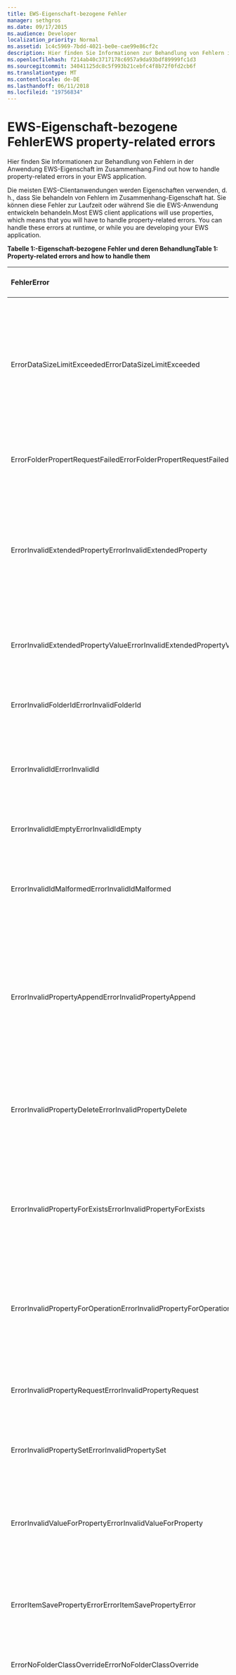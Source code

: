 ```yaml
---
title: EWS-Eigenschaft-bezogene Fehler
manager: sethgros
ms.date: 09/17/2015
ms.audience: Developer
localization_priority: Normal
ms.assetid: 1c4c5969-7bdd-4021-be0e-cae99e86cf2c
description: Hier finden Sie Informationen zur Behandlung von Fehlern in der Anwendung EWS-Eigenschaft im Zusammenhang.
ms.openlocfilehash: f214ab40c3717178c6957a9da93bdf89999fc1d3
ms.sourcegitcommit: 34041125dc8c5f993b21cebfc4f8b72f0fd2cb6f
ms.translationtype: MT
ms.contentlocale: de-DE
ms.lasthandoff: 06/11/2018
ms.locfileid: "19756834"
---
```

# <a name="ews-property-related-errors"></a><span data-ttu-id="d802a-103">EWS-Eigenschaft-bezogene Fehler</span><span class="sxs-lookup"><span data-stu-id="d802a-103">EWS property-related errors</span></span>

<span data-ttu-id="d802a-104">Hier finden Sie Informationen zur Behandlung von Fehlern in der Anwendung EWS-Eigenschaft im Zusammenhang.</span><span class="sxs-lookup"><span data-stu-id="d802a-104">Find out how to handle property-related errors in your EWS application.</span></span>
  
<span data-ttu-id="d802a-p101">Die meisten EWS-Clientanwendungen werden Eigenschaften verwenden, d. h., dass Sie behandeln von Fehlern im Zusammenhang-Eigenschaft hat. Sie können diese Fehler zur Laufzeit oder während Sie die EWS-Anwendung entwickeln behandeln.</span><span class="sxs-lookup"><span data-stu-id="d802a-p101">Most EWS client applications will use properties, which means that you will have to handle property-related errors. You can handle these errors at runtime, or while you are developing your EWS application.</span></span>
  
<span data-ttu-id="d802a-107">**Tabelle 1:-Eigenschaft-bezogene Fehler und deren Behandlung**</span><span class="sxs-lookup"><span data-stu-id="d802a-107">**Table 1: Property-related errors and how to handle them**</span></span>

|<span data-ttu-id="d802a-108">**Fehler**</span><span class="sxs-lookup"><span data-stu-id="d802a-108">**Error**</span></span>|<span data-ttu-id="d802a-109">**Ein Versuch verursacht...**</span><span class="sxs-lookup"><span data-stu-id="d802a-109">**Caused by an attempt to…**</span></span>|<span data-ttu-id="d802a-110">**Behandeln von...**</span><span class="sxs-lookup"><span data-stu-id="d802a-110">**Handle it by…**</span></span>|
|:-----|:-----|:-----|
|<span data-ttu-id="d802a-111">ErrorDataSizeLimitExceeded</span><span class="sxs-lookup"><span data-stu-id="d802a-111">ErrorDataSizeLimitExceeded</span></span>  <br/> |<span data-ttu-id="d802a-112">Festlegen einer Eigenschaft mit einem Wert, der die maximale Größe für die Eigenschaft überschreitet, oder die Eigenschaft wird nicht unterstützt, wie etwa Ordnereigenschaften streaming.</span><span class="sxs-lookup"><span data-stu-id="d802a-112">Set a property with a value that exceeds the maximum size for the property or the property does not support streaming, such as folder properties.</span></span>  <br/> |<span data-ttu-id="d802a-113">Einschränken der Größe von Daten, legen Sie für die Eigenschaft.</span><span class="sxs-lookup"><span data-stu-id="d802a-113">Limiting the size of data you set on the property.</span></span>  <br/> |
|<span data-ttu-id="d802a-114">ErrorFolderPropertRequestFailed</span><span class="sxs-lookup"><span data-stu-id="d802a-114">ErrorFolderPropertRequestFailed</span></span>  <br/> |<span data-ttu-id="d802a-115">Rufen Sie eine Eigenschaft, die konnten nicht abgerufen werden.</span><span class="sxs-lookup"><span data-stu-id="d802a-115">Get a property that could not be retrieved.</span></span>  <br/> |<span data-ttu-id="d802a-116">Gibt an, dass die Eigenschaft kann nicht abgerufen werden.</span><span class="sxs-lookup"><span data-stu-id="d802a-116">Indicating that the property cannot be retrieved.</span></span>  <br/> |
|<span data-ttu-id="d802a-117">ErrorInvalidExtendedProperty</span><span class="sxs-lookup"><span data-stu-id="d802a-117">ErrorInvalidExtendedProperty</span></span>  <br/> |<span data-ttu-id="d802a-118">Legen Sie eine ungültige Kombination der Werte der erweiterten Eigenschaft oder die Ergebnisse in einer erweiterten Eigenschaft Uniform Resource Identifier (URI) ist ungültig.</span><span class="sxs-lookup"><span data-stu-id="d802a-118">Set an invalid combination of extended property values or results in an invalid extended property Uniform Resource Identifier (URI).</span></span>  <br/> |<span data-ttu-id="d802a-119">Der Wert der erweiterten Eigenschaft überprüfen.</span><span class="sxs-lookup"><span data-stu-id="d802a-119">Checking the extended property value.</span></span>  <br/> |
|<span data-ttu-id="d802a-120">ErrorInvalidExtendedPropertyValue</span><span class="sxs-lookup"><span data-stu-id="d802a-120">ErrorInvalidExtendedPropertyValue</span></span>  <br/> |<span data-ttu-id="d802a-121">Festlegen der Wert einer erweiterten Eigenschaft, der den angegebenen Typ nicht entsprechen</span><span class="sxs-lookup"><span data-stu-id="d802a-121">Set an extended property value that does not match the specified type</span></span>  <br/> |<span data-ttu-id="d802a-122">Aktualisieren von Code, um zu prüfen, ob matching-Typen.</span><span class="sxs-lookup"><span data-stu-id="d802a-122">Updating your code to check for matching types.</span></span>  <br/> |
|<span data-ttu-id="d802a-123">ErrorInvalidFolderId</span><span class="sxs-lookup"><span data-stu-id="d802a-123">ErrorInvalidFolderId</span></span>  <br/> |<span data-ttu-id="d802a-124">Legen Sie die Struktur der Ordner-ID auf einem ungültigen Formular.</span><span class="sxs-lookup"><span data-stu-id="d802a-124">Set the structure of a folder identifier to an invalid form.</span></span>  <br/> |<span data-ttu-id="d802a-125">Verwenden von Bezeichnern nur zurückgegeben von EWS.</span><span class="sxs-lookup"><span data-stu-id="d802a-125">Only using identifiers returned by EWS.</span></span>  <br/> |
|<span data-ttu-id="d802a-126">ErrorInvalidId</span><span class="sxs-lookup"><span data-stu-id="d802a-126">ErrorInvalidId</span></span>  <br/> |<span data-ttu-id="d802a-127">Legen Sie die Struktur der einen Bezeichner und/oder ändern Sie Schlüssel in einem ungültigen Formular.</span><span class="sxs-lookup"><span data-stu-id="d802a-127">Set the structure of an identifier and/or change key to an invalid form.</span></span>  <br/> |<span data-ttu-id="d802a-128">Verwenden von Bezeichnern nur zurückgegeben von EWS.</span><span class="sxs-lookup"><span data-stu-id="d802a-128">Only using identifiers returned by EWS.</span></span>  <br/> |
|<span data-ttu-id="d802a-129">ErrorInvalidIdEmpty</span><span class="sxs-lookup"><span data-stu-id="d802a-129">ErrorInvalidIdEmpty</span></span>  <br/> |<span data-ttu-id="d802a-130">Legen Sie einer leere einen Bezeichner.</span><span class="sxs-lookup"><span data-stu-id="d802a-130">Set an empty an identifier.</span></span>  <br/> |<span data-ttu-id="d802a-131">Durch Festlegen des Bezeichners mit einem gültigen Bezeichner Elements oder Ordners.</span><span class="sxs-lookup"><span data-stu-id="d802a-131">Setting the identifier with a valid item or folder identifier.</span></span>  <br/> |
|<span data-ttu-id="d802a-132">ErrorInvalidIdMalformed</span><span class="sxs-lookup"><span data-stu-id="d802a-132">ErrorInvalidIdMalformed</span></span>  <br/> |<span data-ttu-id="d802a-133">Legen Sie die Struktur der einen Bezeichner und/oder ändern Sie Schlüssel in einem ungültigen Formular.</span><span class="sxs-lookup"><span data-stu-id="d802a-133">Set the structure of an identifier and/or change key to an invalid form.</span></span>  <br/> |<span data-ttu-id="d802a-134">Verwenden von Bezeichnern nur zurückgegeben von EWS.</span><span class="sxs-lookup"><span data-stu-id="d802a-134">Only using identifiers returned by EWS.</span></span>  <br/> |
|<span data-ttu-id="d802a-135">ErrorInvalidPropertyAppend</span><span class="sxs-lookup"><span data-stu-id="d802a-135">ErrorInvalidPropertyAppend</span></span>  <br/> |<span data-ttu-id="d802a-136">Fügen Sie eine Eigenschaft, die anhängen nicht unterstützt.</span><span class="sxs-lookup"><span data-stu-id="d802a-136">Append a property that does not support appending.</span></span>  <br/> |<span data-ttu-id="d802a-137">Aktualisieren des Codes, damit nur versucht wird, fügen Sie der empfängerauflistung-Eigenschaften (an, Cc und Bcc), Attendee-Auflistung: Eigenschaften Werte (erforderlich, Optional, Ressourcen), Body-Eigenschaft und die ReplyTo-Eigenschaft.</span><span class="sxs-lookup"><span data-stu-id="d802a-137">Updating your code so that it only attempts to append values to the recipient collection properties (To, Cc, Bcc), Attendee collection properties (Required, Optional, Resources), Body property, and the ReplyTo property.</span></span>  <br/> |
|<span data-ttu-id="d802a-138">ErrorInvalidPropertyDelete</span><span class="sxs-lookup"><span data-stu-id="d802a-138">ErrorInvalidPropertyDelete</span></span>  <br/> |<span data-ttu-id="d802a-139">Löschen einer Eigenschaft, die Löschen nicht unterstützt.</span><span class="sxs-lookup"><span data-stu-id="d802a-139">Delete a property that does not support deleting.</span></span>  <br/> |<span data-ttu-id="d802a-p102">Aktualisieren den Code, um nicht versuchen, die Eigenschaft zu löschen. Der Ordner und Element-IDs können beispielsweise können nicht gelöscht werden.</span><span class="sxs-lookup"><span data-stu-id="d802a-p102">Updating your code to not try to delete the property. For example, the folder and item identifiers cannot be deleted.</span></span>  <br/> |
|<span data-ttu-id="d802a-142">ErrorInvalidPropertyForExists</span><span class="sxs-lookup"><span data-stu-id="d802a-142">ErrorInvalidPropertyForExists</span></span>  <br/> |<span data-ttu-id="d802a-143">Legen Sie eine Einschränkung diese existenzielle je Suche für eine Flag-basierte-Eigenschaft.</span><span class="sxs-lookup"><span data-stu-id="d802a-143">Set an existential based search restriction on a flag-based property.</span></span>  <br/> |<span data-ttu-id="d802a-p103">Aktualisieren den Code, um das Flag-basierte Eigenschaften nicht in eine Einschränkung diese existenzielle je Suche verwenden. Flag-basierte Eigenschaften sind IsDraft, IsSubmitted, IsUnmodified, IsResend und IsFromMe.</span><span class="sxs-lookup"><span data-stu-id="d802a-p103">Updating your code to not use flag-based properties in an existential based search restriction. Flag-based properties are IsDraft, IsSubmitted, IsUnmodified, IsResend, and IsFromMe.</span></span>  <br/> |
|<span data-ttu-id="d802a-146">ErrorInvalidPropertyForOperation</span><span class="sxs-lookup"><span data-stu-id="d802a-146">ErrorInvalidPropertyForOperation</span></span>  <br/> |<span data-ttu-id="d802a-147">Bearbeiten einer Eigenschaft eines Elements oder Ordners, der von der Operation nicht unterstützt wird.</span><span class="sxs-lookup"><span data-stu-id="d802a-147">Act on a property of an item or folder that is not supported by the operation.</span></span>  <br/> |<span data-ttu-id="d802a-148">Aktualisieren den Code, um die Eigenschaft mit dem Vorgang nicht zugegriffen werden, die den Fehler verursacht hat.</span><span class="sxs-lookup"><span data-stu-id="d802a-148">Updating your code to not access the property with the operation that caused the error.</span></span>  <br/> |
|<span data-ttu-id="d802a-149">ErrorInvalidPropertyRequest</span><span class="sxs-lookup"><span data-stu-id="d802a-149">ErrorInvalidPropertyRequest</span></span>  <br/> |<span data-ttu-id="d802a-150">Geben Sie eine Eigenschaft in der Anforderung, die für den jeweiligen Elementtyp nicht unterstützt wird.</span><span class="sxs-lookup"><span data-stu-id="d802a-150">Specify a property in the request that is not supported for the item type.</span></span>  <br/> |<span data-ttu-id="d802a-151">Aktualisieren den Code, um nicht auf die Eigenschaft mit dem Vorgang zuzugreifen versuchen.</span><span class="sxs-lookup"><span data-stu-id="d802a-151">Updating your code to not try to access the property with the operation.</span></span>  <br/> |
|<span data-ttu-id="d802a-152">ErrorInvalidPropertySet</span><span class="sxs-lookup"><span data-stu-id="d802a-152">ErrorInvalidPropertySet</span></span>  <br/> |<span data-ttu-id="d802a-153">Festlegen Sie eine nur-Lese-Eigenschaft.</span><span class="sxs-lookup"><span data-stu-id="d802a-153">Set a read-only property.</span></span>  <br/> |<span data-ttu-id="d802a-154">Aktualisieren den Code, um nicht versuchen, die Eigenschaft festzulegen.</span><span class="sxs-lookup"><span data-stu-id="d802a-154">Updating your code to not try to set the property.</span></span>  <br/> |
|<span data-ttu-id="d802a-155">ErrorInvalidValueForProperty</span><span class="sxs-lookup"><span data-stu-id="d802a-155">ErrorInvalidValueForProperty</span></span>  <br/> |<span data-ttu-id="d802a-156">Vergleichen Sie den Wert einer Eigenschaft in einer Suche Einschränkung, bei denen der Vergleichswert nicht den Eigenschaftentyp übereinstimmen.</span><span class="sxs-lookup"><span data-stu-id="d802a-156">Compare a property value in a search restriction where the comparison value does not match the property type.</span></span>  <br/> |<span data-ttu-id="d802a-157">Aktualisieren von Code, um zu prüfen, ob Typenkonflikt Eigenschaft.</span><span class="sxs-lookup"><span data-stu-id="d802a-157">Updating your code to check for property type mismatch.</span></span>  <br/> |
|<span data-ttu-id="d802a-158">ErrorItemSavePropertyError</span><span class="sxs-lookup"><span data-stu-id="d802a-158">ErrorItemSavePropertyError</span></span>  <br/> |<span data-ttu-id="d802a-159">Speichern eines Elements oder Ordners mit ungültigen Werten.</span><span class="sxs-lookup"><span data-stu-id="d802a-159">Save an item or folder with invalid property values.</span></span>  <br/> |<span data-ttu-id="d802a-160">Überprüfen die Eigenschaftswerte und Typen vor dem Senden in einer Anforderung an.</span><span class="sxs-lookup"><span data-stu-id="d802a-160">Checking the property values and types before submitting them in a request.</span></span>  <br/> |
|<span data-ttu-id="d802a-161">ErrorNoFolderClassOverride</span><span class="sxs-lookup"><span data-stu-id="d802a-161">ErrorNoFolderClassOverride</span></span>  <br/> |<span data-ttu-id="d802a-162">Legen Sie die Ordner-Klasse auf einen neuen Ordner, der nicht den Basisordner-Typ ist.</span><span class="sxs-lookup"><span data-stu-id="d802a-162">Set the folder class on a new folder that is not the base folder type.</span></span>  <br/> |<span data-ttu-id="d802a-163">Verwenden eine generische Ordnertyp, um die Klasse Ordner festzulegen.</span><span class="sxs-lookup"><span data-stu-id="d802a-163">Using a generic folder type to set the folder class.</span></span>  <br/> |
|<span data-ttu-id="d802a-164">ErrorNoPropertyTagForCustomProperties</span><span class="sxs-lookup"><span data-stu-id="d802a-164">ErrorNoPropertyTagForCustomProperties</span></span>  <br/> |<span data-ttu-id="d802a-165">Eine benutzerdefinierte erweiterte Eigenschaft zu verweisen, indem dessen Eigenschafts-Tag.</span><span class="sxs-lookup"><span data-stu-id="d802a-165">Reference a custom extended property by its property tag.</span></span>  <br/> |<span data-ttu-id="d802a-166">Aktualisieren den Code, um die benutzerdefinierten verweisen extended-Eigenschaft von Eigenschaftensatz-ID und den Eigenschaftennamen oder Versendung Eigenschaftenbezeichner.</span><span class="sxs-lookup"><span data-stu-id="d802a-166">Updating your code to reference the custom extended property by property set identifier and either the property name or property dispatch identifier.</span></span>  <br/> |
|<span data-ttu-id="d802a-167">ErrorObjectTypeChanged</span><span class="sxs-lookup"><span data-stu-id="d802a-167">ErrorObjectTypeChanged</span></span>  <br/> |<span data-ttu-id="d802a-168">Festlegen Sie oder aktualisieren Sie die Item-Klasse für ein Element, das übereinstimmt mit dieses Schematyps.</span><span class="sxs-lookup"><span data-stu-id="d802a-168">Set or update the item class on an item that doesn't match with its schema type.</span></span>  <br/> |<span data-ttu-id="d802a-169">Aktualisieren von Code, der Item-Klasse den Elementtyp Schema übereinstimmt.</span><span class="sxs-lookup"><span data-stu-id="d802a-169">Updating your code so that item class matches the item schema type.</span></span>  <br/> |
|<span data-ttu-id="d802a-170">ErrorPropertyUpdate</span><span class="sxs-lookup"><span data-stu-id="d802a-170">ErrorPropertyUpdate</span></span>  <br/> |<span data-ttu-id="d802a-171">Aktualisieren Sie eine Eigenschaft mit einer Ungültiger Eigenschaftswert.</span><span class="sxs-lookup"><span data-stu-id="d802a-171">Update a property with an invalid property value.</span></span>  <br/> |<span data-ttu-id="d802a-172">Überprüfen vor dem Absenden in einer Anforderung [UpdateItem](http://msdn.microsoft.com/library/5d027523-e0bc-4da2-b60b-0cb9fc1fdfe4%28Office.15%29.aspx) Wert der Eigenschaft.</span><span class="sxs-lookup"><span data-stu-id="d802a-172">Checking the property value before submitting it in an [UpdateItem](http://msdn.microsoft.com/library/5d027523-e0bc-4da2-b60b-0cb9fc1fdfe4%28Office.15%29.aspx) request.</span></span>  <br/> |
|<span data-ttu-id="d802a-173">ErrorRequiredPropertyMissing</span><span class="sxs-lookup"><span data-stu-id="d802a-173">ErrorRequiredPropertyMissing</span></span>  <br/> |<span data-ttu-id="d802a-174">Senden Sie eine CreateAttachment-Anforderung, die eine erforderliche Eigenschaft fehlt.</span><span class="sxs-lookup"><span data-stu-id="d802a-174">Send a CreateAttachment request that is missing a required property.</span></span>  <br/> |<span data-ttu-id="d802a-175">Aktualisieren den Code, um die fehlenden Eigenschaftensatz gemäß der Eigenschaftenpfad in der Antwort zurückgegeben.</span><span class="sxs-lookup"><span data-stu-id="d802a-175">Updating your code to set the missing property as specified by the property path returned in the response.</span></span>  <br/> |
|<span data-ttu-id="d802a-176">ErrorUnsupportedMapiPropertyType</span><span class="sxs-lookup"><span data-stu-id="d802a-176">ErrorUnsupportedMapiPropertyType</span></span>  <br/> |<span data-ttu-id="d802a-177">Verwenden Sie erweiterte Eigenschaftentypen-Objekt vom Typ, Objektarray, Fehler oder Null.</span><span class="sxs-lookup"><span data-stu-id="d802a-177">Use extended property types of type object, object array, error or null.</span></span>  <br/> |<span data-ttu-id="d802a-178">Aktualisieren den Code, um die eingeschränkte erweiterte Eigenschaftentypen nicht verwendet werden.</span><span class="sxs-lookup"><span data-stu-id="d802a-178">Updating your code to not use the restricted extended property types.</span></span>  <br/> |
|<span data-ttu-id="d802a-179">ErrorUnsupportedPathForQuery</span><span class="sxs-lookup"><span data-stu-id="d802a-179">ErrorUnsupportedPathForQuery</span></span>  <br/> |<span data-ttu-id="d802a-180">Verwenden Sie einen Pfad nicht unterstützte Eigenschaft in einer Einschränkung für die Suche.</span><span class="sxs-lookup"><span data-stu-id="d802a-180">Use an unsupported property path in a search restriction.</span></span>  <br/> |<span data-ttu-id="d802a-181">Ändern die Einschränkung suchen, um den Eigenschaftentyp Pfad ausschließen.</span><span class="sxs-lookup"><span data-stu-id="d802a-181">Changing the search restriction to exclude the unsupported property path.</span></span>  <br/> |
|<span data-ttu-id="d802a-182">ErrorUnsupportedPathForSortGroup</span><span class="sxs-lookup"><span data-stu-id="d802a-182">ErrorUnsupportedPathForSortGroup</span></span>  <br/> |<span data-ttu-id="d802a-183">Verwenden Sie einen Pfad nicht unterstützte Eigenschaft in einer sortierten oder gruppierten Suchanfrage an.</span><span class="sxs-lookup"><span data-stu-id="d802a-183">Use an unsupported property path in a sorted or grouped search request.</span></span>  <br/> |<span data-ttu-id="d802a-184">Ändern die Einschränkung suchen, um den Eigenschaftentyp Pfad ausschließen.</span><span class="sxs-lookup"><span data-stu-id="d802a-184">Changing the search restriction to exclude the unsupported property path.</span></span>  <br/> |
|<span data-ttu-id="d802a-185">ErrorUnsupportedTypeForConversion</span><span class="sxs-lookup"><span data-stu-id="d802a-185">ErrorUnsupportedTypeForConversion</span></span>  <br/> |<span data-ttu-id="d802a-186">Fordern Sie einen Eigenschaftentyp, der XML-Code für EWS in eine Antwort zurückgegeben konvertiert werden kann.</span><span class="sxs-lookup"><span data-stu-id="d802a-186">Request a property type that cannot be converted to XML for EWS to return in a response.</span></span>  <br/> |<span data-ttu-id="d802a-187">Aktualisieren den Code, um den Eigenschaftentyp nicht anfordern.</span><span class="sxs-lookup"><span data-stu-id="d802a-187">Updating your code to not request the unsupported property.</span></span>  <br/> |
|<span data-ttu-id="d802a-188">ErrorUpdatePropertyMismatch</span><span class="sxs-lookup"><span data-stu-id="d802a-188">ErrorUpdatePropertyMismatch</span></span>  <br/> |<span data-ttu-id="d802a-189">Aktualisieren eines Elements oder Ordners, der die Beschreibung ändern, für die nicht die-Eigenschaft entspricht, die zu aktualisierenden angegeben ist.</span><span class="sxs-lookup"><span data-stu-id="d802a-189">Update an item or folder the change description for which doesn't match the property that is specified to be updated.</span></span>  <br/> |<span data-ttu-id="d802a-190">Ändern den Code, damit die Beschreibung der Änderung des Elements oder Ordners-Typ entspricht, der aktualisiert wird.</span><span class="sxs-lookup"><span data-stu-id="d802a-190">Changing your code so that the change description matches the item or folder type that is being updated.</span></span>  <br/> |
   
## <a name="see-also"></a><span data-ttu-id="d802a-191">Siehe auch</span><span class="sxs-lookup"><span data-stu-id="d802a-191">See also</span></span>


- [<span data-ttu-id="d802a-192">Eigenschaften und erweiterte Eigenschaften in EWS in Exchange</span><span class="sxs-lookup"><span data-stu-id="d802a-192">Properties and extended properties in EWS in Exchange</span></span>](properties-and-extended-properties-in-ews-in-exchange.md)
    
- [<span data-ttu-id="d802a-193">Erste Schritte mit Webdiensten in Exchange</span><span class="sxs-lookup"><span data-stu-id="d802a-193">Start using web services in Exchange</span></span>](start-using-web-services-in-exchange.md)
    
- [<span data-ttu-id="d802a-194">Entwickeln von Webdienstclients für Exchange</span><span class="sxs-lookup"><span data-stu-id="d802a-194">Develop web service clients for Exchange</span></span>](develop-web-service-clients-for-exchange.md)
    

